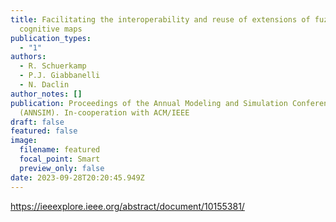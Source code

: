 ```yaml
---
title: Facilitating the interoperability and reuse of extensions of fuzzy
  cognitive maps
publication_types:
  - "1"
authors:
  - R. Schuerkamp
  - P.J. Giabbanelli
  - N. Daclin
author_notes: []
publication: Proceedings of the Annual Modeling and Simulation Conference
  (ANNSIM). In-cooperation with ACM/IEEE
draft: false
featured: false
image:
  filename: featured
  focal_point: Smart
  preview_only: false
date: 2023-09-28T20:20:45.949Z
---
```

<https://ieeexplore.ieee.org/abstract/document/10155381/>